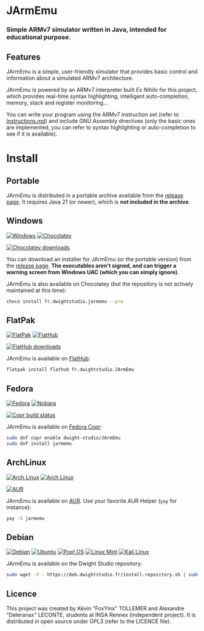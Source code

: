 # JArmEmu
### Simple ARMv7 simulator written in Java, intended for educational purpose.

## Features
JArmEmu is a simple, user-friendly simulator that provides basic control and information about a simulated ARMv7 architecture.

JArmEmu is powered by an ARMv7 interpreter built *Ex Nihilo* for this project, which provides real-time syntax highlighting,
intelligent auto-completion, memory, stack and register monitoring...

You can write your program using the ARMv7 instruction set (refer to
[Instructions.md](https://github.com/Dwight-Studio/JArmEmu/blob/main/Instructions.md)) and include GNU Assembly directives (only the basic ones are implemented, you can refer to syntax
highlighting or auto-completion to see if it is available).

# Install

## Portable

JArmEmu is distributed in a portable archive available from the [release page](https://github.com/Dwight-Studio/JArmEmu/releases/latest). It requires Java 21 (or newer), which is **not included in the archive**.

## Windows
[![Windows](https://img.shields.io/badge/Windows-0079D6?style=for-the-badge&logo=windows&logoColor=white)](#Windows)
[![Chocolatey](https://img.shields.io/badge/Chocolatey-000000?style=for-the-badge&logo=chocolatey&logoColor=white)](#Windows)

[![Chocolatey downloads](https://img.shields.io/chocolatey/dt/fr.dwightstudio.JArmEmu)](https://community.chocolatey.org/packages/fr.dwightstudio.JArmEmu/)

You can download an installer for JArmEmu (or the portable version) from the [release page](https://github.com/Dwight-Studio/JArmEmu/releases/latest). **The executables aren't signed, and can trigger a warning screen from Windows UAC (which you can simply ignore)**.


JArmEmu is also available on Chocolatey (but the repository is not actively maintained at this time):

```bash
choco install fr.dwightstudio.jarmemu --pre 
```

## FlatPak
[![FlatPak](https://img.shields.io/badge/FlatPak-4A90D9?style=for-the-badge&logo=flatpak&logoColor=white)](#flatpak)
[![FlatHub](https://img.shields.io/badge/FlatHub-000000?style=for-the-badge&logo=flathub&logoColor=white)](#flatpak)

[![FlatHub downloads](https://img.shields.io/flathub/downloads/fr.dwightstudio.JArmEmu)](https://flathub.org/fr/apps/fr.dwightstudio.JArmEmu)

JArmEmu is available on [FlatHub](https://flathub.org/fr/apps/fr.dwightstudio.JArmEmu):

```bash
flatpak install flathub fr.dwightstudio.JArmEmu
```

## Fedora
[![Fedora](https://img.shields.io/badge/Fedora-294172?style=for-the-badge&logo=fedora&logoColor=white)](#fedora)
[![Nobara](https://img.shields.io/badge/Nobara-black?style=for-the-badge)](#fedora)

[![Copr build status](https://copr.fedorainfracloud.org/coprs/dwight-studio/JArmEmu/package/jarmemu/status_image/last_build.png)](https://copr.fedorainfracloud.org/coprs/dwight-studio/JArmEmu/package/jarmemu/)

JArmEmu is available on [Fedora Copr](https://copr.fedorainfracloud.org/coprs/dwight-studio/JArmEmu/package/jarmemu/):

```bash
sudo dnf copr enable dwight-studio/JArmEmu
sudo dnf install jarmemu
```

## ArchLinux
[![Arch Linux](https://img.shields.io/badge/Arch_Linux-1793D1?style=for-the-badge&logo=arch-linux&logoColor=white)](#ArchLinux)
[![Arch Linux](https://img.shields.io/badge/manjaro-35BF5C?style=for-the-badge&logo=manjaro&logoColor=white)](#ArchLinux)

[![AUR](https://img.shields.io/aur/votes/jarmemu.svg)](https://aur.archlinux.org/packages/jarmemu)

JArmEmu is available on [AUR](https://aur.archlinux.org/packages/jarmemu). Use your favorite AUR Helper (`yay` for instance):

```bash
yay -S jarmemu
```

## Debian
[![Debian](https://img.shields.io/badge/Debian-A81D33?style=for-the-badge&logo=debian&logoColor=white)](#debian)
[![Ubuntu](https://img.shields.io/badge/Ubuntu-E95420?style=for-the-badge&logo=ubuntu&logoColor=white)](#debian)
[![Pop! OS](https://img.shields.io/badge/Pop!_OS-48B9C7?style=for-the-badge&logo=Pop!_OS&logoColor=white)](#debian)
[![Linux Mint](https://img.shields.io/badge/Linux_Mint-87CF3E?style=for-the-badge&logo=linux-mint&logoColor=white)](#debian)
[![Kali Linux](https://img.shields.io/badge/Kali_Linux-557C94?style=for-the-badge&logo=kali-linux&logoColor=white)](#debian)

JArmEmu is available on the Dwight Studio repository:
```bash
sudo wget -O - https://deb.dwightstudio.fr/install-repository.sh | sudo bash
```

## Licence
This project was created by Kévin "FoxYinx" TOLLEMER and Alexandre "Deleranax" LECONTE, students at INSA Rennes (independent
project). It is distributed in open source under GPL3 (refer to the LICENCE file).
